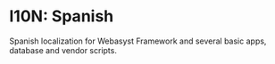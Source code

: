 # l10N: Spanish
Spanish localization for Webasyst Framework and several basic apps, database and vendor scripts.
